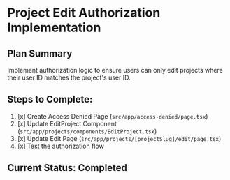 # Project Edit Authorization Implementation

## Plan Summary
Implement authorization logic to ensure users can only edit projects where their user ID matches the project's user ID.

## Steps to Complete:
1. [x] Create Access Denied Page (`src/app/access-denied/page.tsx`)
2. [x] Update EditProject Component (`src/app/projects/components/EditProject.tsx`)
3. [x] Update Edit Page (`src/app/projects/[projectSlug]/edit/page.tsx`)
4. [x] Test the authorization flow

## Current Status: Completed
